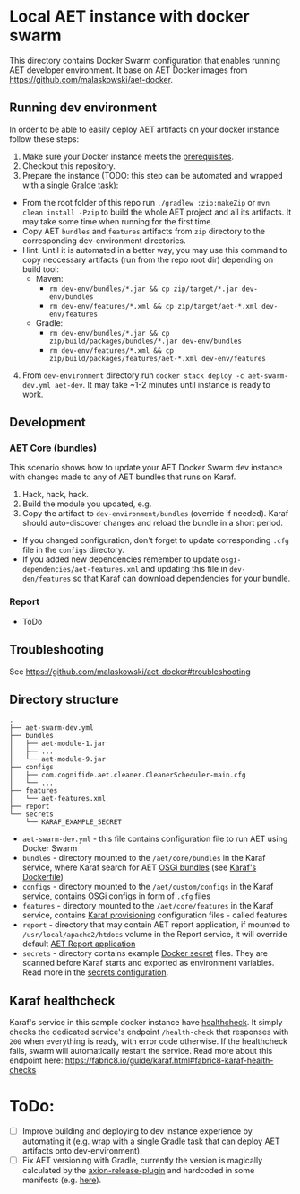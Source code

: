 # Local AET instance with docker swarm
This directory contains Docker Swarm configuration that enables running AET developer environment. It base on AET Docker images from https://github.com/malaskowski/aet-docker.

## Running dev environment
In order to be able to easily deploy AET artifacts on your docker instance follow these steps:

1. Make sure your Docker instance meets the [prerequisites](https://github.com/malaskowski/aet-docker#prerequisites).
2. Checkout this repository.
3. Prepare the instance (TODO: this step can be automated and wrapped with a single Gralde task):
  - From the root folder of this repo run `./gradlew :zip:makeZip` or `mvn clean install -Pzip` to build the whole AET project and all its artifacts. It may take some time when running for the first time.
  - Copy AET `bundles` and `features` artifacts from `zip` directory to the corresponding dev-environment directories.
  - Hint: Until it is automated in a better way, you may use this command to copy neccessary artifacts (run from the repo root dir) depending on build tool:
    - Maven: 
      - `rm dev-env/bundles/*.jar && cp zip/target/*.jar dev-env/bundles`
      - `rm dev-env/features/*.xml && cp zip/target/aet-*.xml dev-env/features`
    - Gradle:
      - `rm dev-env/bundles/*.jar && cp zip/build/packages/bundles/*.jar dev-env/bundles`
      - `rm dev-env/features/*.xml && cp zip/build/packages/features/aet-*.xml dev-env/features`
4. From `dev-environment` directory run `docker stack deploy -c aet-swarm-dev.yml aet-dev`. It may take ~1-2 minutes until instance is ready to work.

## Development

### AET Core (bundles)
This scenario shows how to update your AET Docker Swarm dev instance with changes made to any of AET bundles that runs on Karaf.

1. Hack, hack, hack.
2. Build the module you updated, e.g.
3. Copy the artifact to `dev-environment/bundles` (override if needed). Karaf should auto-discover changes and reload the bundle in a short period.
  - If you changed configuration, don't forget to update corresponding `.cfg` file in the `configs` directory.
  - If you added new dependencies remember to update `osgi-dependencies/aet-features.xml` and updating this file in `dev-den/features` so that Karaf can download dependencies for your bundle.

### Report
- ToDo

## Troubleshooting
See https://github.com/malaskowski/aet-docker#troubleshooting

## Directory structure
```
.
├── aet-swarm-dev.yml
├── bundles
│   ├── aet-module-1.jar
│   ├── ...
│   └── aet-module-9.jar
├── configs
│   ├── com.cognifide.aet.cleaner.CleanerScheduler-main.cfg
│   └── ...
├── features
│   └── aet-features.xml
├── report
└── secrets
    └── KARAF_EXAMPLE_SECRET
```

- `aet-swarm-dev.yml` - this file contains configuration file to run AET using Docker Swarm
- `bundles` - directory mounted to the `/aet/core/bundles` in the Karaf service, where Karaf search for AET [OSGi bundles](https://en.wikipedia.org/wiki/OSGi#Bundles) (see [Karaf's Dockerfile](https://github.com/malaskowski/aet-docker/blob/master/karaf/Dockerfile))
- `configs` - directory mounted to the `/aet/custom/configs` in the Karaf service, contains OSGi configs in form of `.cfg` files
- `features` - directory mounted to the `/aet/core/features` in the Karaf service, contains [Karaf provisioning](https://karaf.apache.org/manual/latest/provisioning) configuration files - called features
- `report` - directory that may contain AET report application, if mounted to `/usr/local/apache2/htdocs` volume in the Report service, it will override default [AET Report application](https://github.com/wttech/aet/tree/master/report)
- `secrets` - directory contains example [Docker secret](https://docs.docker.com/engine/swarm/secrets/) files. They are scanned before Karaf starts and exported as environment variables. Read more in the [secrets configuration](https://github.com/malaskowski/aet-docker#docker-secrets).

## Karaf healthcheck
Karaf's service in this sample docker instance have [healthcheck](https://docs.docker.com/compose/compose-file/#healthcheck). It simply checks the dedicated service's endpoint `/health-check` that responses with `200` when everything is ready, with error code otherwise. If the healthcheck fails, swarm will automatically restart the service.
Read more about this endpoint here: https://fabric8.io/guide/karaf.html#fabric8-karaf-health-checks

# ToDo:
- [ ] Improve building and deploying to dev instance experience by automating it (e.g. wrap with a single Gradle task that can deploy AET artifacts onto dev-environment).
- [ ] Fix AET versioning with Gradle, currently the version is magically calculated by the [axion-release-plugin](https://axion-release-plugin.readthedocs.io/en/latest) and hardcoded in some manifests (e.g. [here](https://github.com/wttech/aet/blob/master/api/communication-api/build.gradle.kts#L28)).